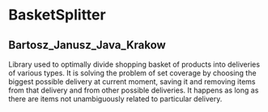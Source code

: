 # BasketSplitter
## Bartosz_Janusz_Java_Krakow

Library used to optimally divide shopping basket of products into deliveries of various types.
It is solving the problem of set coverage by choosing the biggest possible delivery at current moment, saving it and removing items from that delivery and from other possible deliveries. It happens as long as there are items not unambiguously related to particular delivery.
